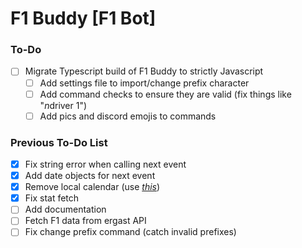 # F1 Buddy [F1 Bot]

### To-Do
- [ ] Migrate Typescript build of F1 Buddy to strictly Javascript
    * [ ] Add settings file to import/change prefix character
    * [ ] Add command checks to ensure they are valid (fix things like "$n$driver 1")
    * [ ] Add pics and discord emojis to commands

### Previous To-Do List
- [x] Fix string error when calling next event
- [x] Add date objects for next event
- [x] Remove local calendar (use [*this*](https://www.formula1.com/calendar/Formula_1_Official_Calendar.ics))
- [x] Fix stat fetch
- [ ] Add documentation
- [ ] Fetch F1 data from ergast API
- [ ] Fix change prefix command (catch invalid prefixes)
